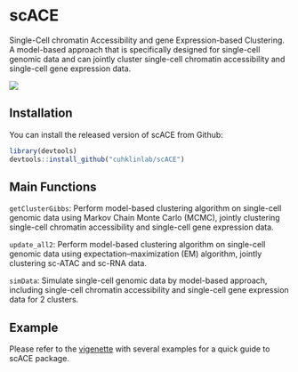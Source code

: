 
scACE
=====

Single-Cell chromatin Accessibility and gene Expression-based Clustering. A model-based approach that is specifically designed for single-cell genomic data and can jointly cluster single-cell chromatin accessibility and single-cell gene expression data.

![](https://github.com/WWJiaxuan/scACE/blob/master/scACE_pic.jpg)

Installation
------------

You can install the released version of scACE from Github:

``` r
library(devtools)
devtools::install_github("cuhklinlab/scACE")
```

Main Functions
--------------

`getClusterGibbs`: Perform model-based clustering algorithm on single-cell genomic data using Markov Chain Monte Carlo (MCMC), jointly clustering single-cell chromatin accessibility and single-cell gene expression data.

`update_all2`: Perform model-based clustering algorithm on single-cell genomic data using expectation–maximization (EM) algorithm, jointly clustering sc-ATAC and sc-RNA data.

`simData`: Simulate single-cell genomic data by model-based approach, including single-cell chromatin accessibility and single-cell gene expression data for 2 clusters.

Example
-------

Please refer to the [vigenette](https://github.com/WWJiaxuan/scACE/tree/master/vignette) with several examples for a quick guide to scACE package.
